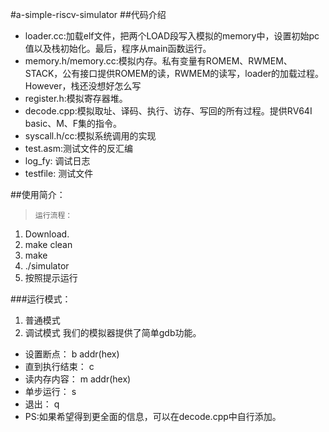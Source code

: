 #a-simple-riscv-simulator
##代码介绍
* loader.cc:加载elf文件，把两个LOAD段写入模拟的memory中，设置初始pc值以及栈初始化。最后，程序从main函数运行。
* memory.h/memory.cc:模拟内存。私有变量有ROMEM、RWMEM、STACK，公有接口提供ROMEM的读，RWMEM的读写，loader的加载过程。However，栈还没想好怎么写
* register.h:模拟寄存器堆。
* decode.cpp:模拟取址、译码、执行、访存、写回的所有过程。提供RV64I basic、M、F集的指令。
* syscall.h/cc:模拟系统调用的实现
* test.asm:测试文件的反汇编
* log_fy: 调试日志
* testfile: 测试文件

##使用简介：
>     运行流程：
1. Download.
2. make clean
3. make
4. ./simulator
5. 按照提示运行

###运行模式：
1. 普通模式
2. 调试模式
我们的模拟器提供了简单gdb功能。
* 设置断点： b addr(hex)
* 直到执行结束： c
* 读内存内容： m addr(hex)
* 单步运行： s
* 退出： q
* PS:如果希望得到更全面的信息，可以在decode.cpp中自行添加。


